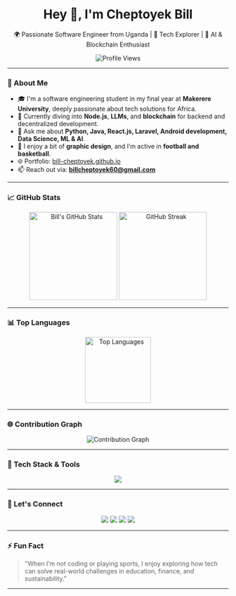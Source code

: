 <h1 align="center">Hey 👋, I'm Cheptoyek Bill</h1>
<p align="center">🌍 Passionate Software Engineer from Uganda | 🚀 Tech Explorer | 🧠 AI & Blockchain Enthusiast</p>

<p align="center">
  <img src="https://komarev.com/ghpvc/?username=bill-cheptoyek&label=Profile%20views&color=0e75b6&style=flat" alt="Profile Views"/>
</p>

---

### 🚀 About Me

- 🎓 I'm a software engineering student in my final year at **Makerere University**, deeply passionate about tech solutions for Africa.
- 🌱 Currently diving into **Node.js**, **LLMs**, and **blockchain** for backend and decentralized development.
- 💬 Ask me about **Python, Java, React.js, Laravel, Android development, Data Science, ML & AI**.
- 🎨 I enjoy a bit of **graphic design**, and I’m active in **football and basketball**.
- 🌐 Portfolio: [bill-cheptoyek.github.io](https://bill-cheptoyek.github.io/CHEPTOYEK-BILL/#home)  
- 📫 Reach out via: **billcheptoyek60@gmail.com**

---

### 📈 GitHub Stats

<p align="center">
  <img src="https://github-readme-stats.vercel.app/api?username=bill-cheptoyek&show_icons=true&theme=radical" alt="Bill's GitHub Stats" height="200"/>
  <img src="https://github-readme-streak-stats.herokuapp.com/?user=bill-cheptoyek&theme=radical" alt="GitHub Streak" height="200"/>
</p>

---

### 📊 Top Languages

<p align="center">
  <img src="https://github-readme-stats.vercel.app/api/top-langs/?username=bill-cheptoyek&layout=compact&theme=radical" alt="Top Languages" height="150"/>
</p>

---

### 🌐 Contribution Graph

<p align="center">
  <img src="https://github-readme-activity-graph.cyclic.app/graph?username=bill-cheptoyek&theme=react-dark&hide_border=true&area=true" alt="Contribution Graph"/>
</p>

---

### 🧰 Tech Stack & Tools

<p align="center">
  <img src="https://skillicons.dev/icons?i=python,java,js,react,nodejs,vue,laravel,androidstudio,jupyter,docker,git,github,vscode,postgres,mysql" />
</p>

---

### 🔗 Let's Connect

<p align="center">
  <a href="https://www.linkedin.com/in/cheptoyekbill1"><img src="https://img.shields.io/badge/LinkedIn-%230077B5.svg?&style=for-the-badge&logo=linkedin&logoColor=white" /></a>
  <a href="https://stackoverflow.com/users/yourprofile"><img src="https://img.shields.io/badge/StackOverflow-FE7A16?style=for-the-badge&logo=stack-overflow&logoColor=white"/></a>
  <a href="https://www.kaggle.com/cheptoyekbill"><img src="https://img.shields.io/badge/Kaggle-20BEFF?style=for-the-badge&logo=kaggle&logoColor=white"/></a>
  <a href="https://twitter.com/trojan__bill"><img src="https://img.shields.io/badge/Twitter-%231DA1F2.svg?&style=for-the-badge&logo=twitter&logoColor=white"/></a>
</p>

---

### ⚡ Fun Fact

> "When I’m not coding or playing sports, I enjoy exploring how tech can solve real-world challenges in education, finance, and sustainability."

---
